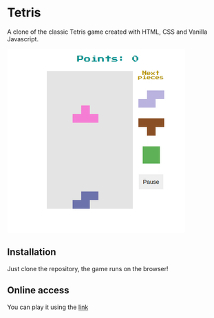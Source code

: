 
# Tetris
A clone of the classic Tetris game created with HTML, CSS and Vanilla Javascript.  

![Demo image](https://raw.githubusercontent.com/iammateus/Tetris/assets/demo.gif)

## Installation
Just clone the repository, the game runs on the browser!

## Online access
You can play it using the [link](https://iammateus.github.io/Tetris/)